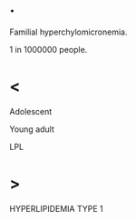 # .

Familial hyperchylomicronemia.

1 in 1000000 people.

# <

Adolescent

Young adult

LPL

# >

HYPERLIPIDEMIA TYPE 1
